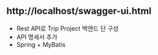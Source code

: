 ## http://localhost/swagger-ui.html

- Rest API로 Trip Project 백엔드 단 구성
- API 명세서 추가
- Spring + MyBatis
